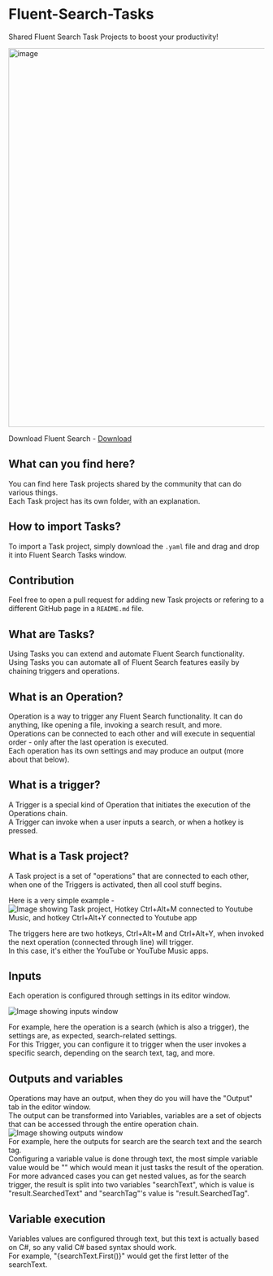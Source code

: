 # Fluent-Search-Tasks
Shared Fluent Search Task Projects to boost your productivity!

<img width="745" alt="image" src="https://user-images.githubusercontent.com/27368554/175789605-17419dba-2f1c-4438-ba7d-094026078dc1.png">

Download Fluent Search - [Download](https://fluentsearch.net)

## What can you find here?

You can find here Task projects shared by the community that can do various things.  
Each Task project has its own folder, with an explanation.

## How to import Tasks?

To import a Task project, simply download the `.yaml` file and drag and drop it into Fluent Search Tasks window.

## Contribution

Feel free to open a pull request for adding new Task projects or refering to a different GitHub page in a `README.md` file.

## What are Tasks?

Using Tasks you can extend and automate Fluent Search functionality.  
Using Tasks you can automate all of Fluent Search features easily by chaining triggers and operations.

## What is an Operation?
Operation is a way to trigger any Fluent Search functionality. It can do anything, like opening a file, invoking a search result, and more.  
Operations can be connected to each other and will execute in sequential order - only after the last operation is executed.  
Each operation has its own settings and may produce an output (more about that below).

## What is a trigger?
A Trigger is a special kind of Operation that initiates the execution of the Operations chain.  
A Trigger can invoke when a user inputs a search, or when a hotkey is pressed.

## What is a Task project?
A Task project is a set of "operations" that are connected to each other, when one of the Triggers is activated, then all cool stuff begins.

Here is a very simple example -
![Image showing Task project, Hotkey Ctrl+Alt+M connected to Youtube Music, and hotkey Ctrl+Alt+Y connected to Youtube app](https://user-images.githubusercontent.com/27368554/175789729-c49e2e9b-1e71-42ea-934b-bafebb1447f4.png)

The triggers here are two hotkeys, Ctrl+Alt+M and Ctrl+Alt+Y, when invoked the next operation (connected through line) will trigger.    
In this case, it's either the YouTube or YouTube Music apps.

## Inputs
Each operation is configured through settings in its editor window.  

![Image showing inputs window](https://user-images.githubusercontent.com/27368554/175789796-f23b07c1-092d-490f-8b53-77d9180dc18f.png)

For example, here the operation is a search (which is also a trigger), the settings are, as expected, search-related settings.  
For this Trigger, you can configure it to trigger when the user invokes a specific search, depending on the search text, tag, and more.

## Outputs and variables
Operations may have an output, when they do you will have the "Output" tab in the editor window.  
The output can be transformed into Variables, variables are a set of objects that can be accessed through the entire operation chain.  
![Image showing outputs window](https://user-images.githubusercontent.com/27368554/175789817-abe997e3-98ea-4099-89ed-61e3c51525f2.png)  
For example, here the outputs for search are the search text and the search tag.  
Configuring a variable value is done through text, the most simple variable value would be "" which would mean it just tasks the result of the operation.  
For more advanced cases you can get nested values, as for the search trigger, the result is split into two variables "searchText", which is value is "result.SearchedText" and "searchTag"'s value is "result.SearchedTag".

## Variable execution
Variables values are configured through text, but this text is actually based on C#, so any valid C# based syntax should work.  
For example, "{searchText.First()}" would get the first letter of the searchText.
